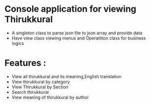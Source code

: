 # Console application for viewing Thirukkural

  - A singleton class to parse json file to json array and provide data
  - Have view class viewing menus and Operatition class for business logics

# Features :

  - View all thirukkural and its meaning,English translation 
  - View thirukkural by category 
  - View Thirukkural by Section 
  - Search thirukkural 
  - View meaning of thirukkural by author
